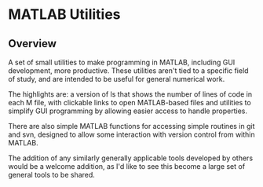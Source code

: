 # MATLAB Utilities

## Overview

A set of small utilities to make programming in MATLAB, including GUI development, more productive. These utilities aren't tied to a specific field of study, and are intended to be useful for general numerical work.

The highlights are: a version of ls that shows the number of lines of code in each M file, with clickable links to open MATLAB-based files and utilities to simplify GUI programming by allowing easier access to handle properties.

There are also simple MATLAB functions for accessing simple routines in git and svn, designed to allow some interaction with version control from within MATLAB.

The addition of any similarly generally applicable tools developed by others would be a welcome addition, as I'd like to see this become a large set of general tools to be shared.

